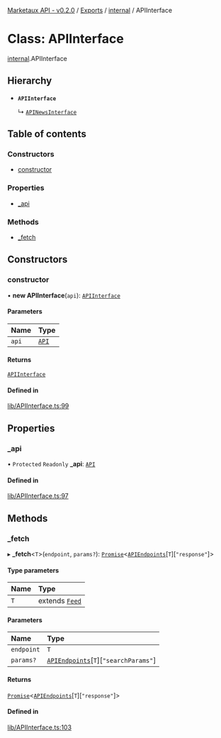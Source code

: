 [Marketaux API - v0.2.0](../README.md) / [Exports](../modules.md) / [internal](../modules/internal.md) / APIInterface

# Class: APIInterface

[internal](../modules/internal.md).APIInterface

## Hierarchy

- **`APIInterface`**

  ↳ [`APINewsInterface`](internal.APINewsInterface.md)

## Table of contents

### Constructors

- [constructor](internal.APIInterface.md#constructor)

### Properties

- [\_api](internal.APIInterface.md#_api)

### Methods

- [\_fetch](internal.APIInterface.md#_fetch)

## Constructors

### constructor

• **new APIInterface**(`api`): [`APIInterface`](internal.APIInterface.md)

#### Parameters

| Name | Type |
| :------ | :------ |
| `api` | [`API`](API.md) |

#### Returns

[`APIInterface`](internal.APIInterface.md)

#### Defined in

[lib/APIInterface.ts:99](https://github.com/Viriatto/marketaux-api/blob/1d8313d/src/lib/APIInterface.ts#L99)

## Properties

### \_api

• `Protected` `Readonly` **\_api**: [`API`](API.md)

#### Defined in

[lib/APIInterface.ts:97](https://github.com/Viriatto/marketaux-api/blob/1d8313d/src/lib/APIInterface.ts#L97)

## Methods

### \_fetch

▸ **_fetch**\<`T`\>(`endpoint`, `params?`): [`Promise`]( https://developer.mozilla.org/docs/Web/JavaScript/Reference/Global_Objects/Promise )\<[`APIEndpoints`](../interfaces/APIEndpoints.md)[`T`][``"response"``]\>

#### Type parameters

| Name | Type |
| :------ | :------ |
| `T` | extends [`Feed`](../modules/internal.md#feed) |

#### Parameters

| Name | Type |
| :------ | :------ |
| `endpoint` | `T` |
| `params?` | [`APIEndpoints`](../interfaces/APIEndpoints.md)[`T`][``"searchParams"``] |

#### Returns

[`Promise`]( https://developer.mozilla.org/docs/Web/JavaScript/Reference/Global_Objects/Promise )\<[`APIEndpoints`](../interfaces/APIEndpoints.md)[`T`][``"response"``]\>

#### Defined in

[lib/APIInterface.ts:103](https://github.com/Viriatto/marketaux-api/blob/1d8313d/src/lib/APIInterface.ts#L103)
